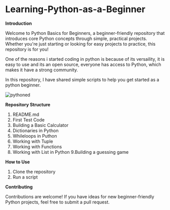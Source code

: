 # Learning-Python-as-a-Beginner

**Introduction**

Welcome to Python Basics for Beginners, a beginner-friendly repository that introduces core Python concepts through simple, practical projects. Whether you're just starting or looking for easy projects to practice, this repository is for you!

One of the reasons i started coding in python is because of its versaility, it is easy to use and its an open source, everyone has access to Python, which makes it have a strong community. 

In this repository, I have shared simple scripts to help you get started as a python beginner. 

![pythoned](https://github.com/user-attachments/assets/3b8821a8-4659-465f-8e27-d0aa875456fc)

**Repository Structure**

1. README.md
2. First Test Code
3. Building a Basic Calculator
4. Dictionaries in Python
5. Whileloops in Puthon  
6. Working with Tuple
7. Working with Functions
8. Working with List in Python 
9.Building a guessing game


**How to Use**

1. Clone the repository
2. Run a script

**Contributing**

Contributions are welcome! If you have ideas for new beginner-friendly Python projects, feel free to submit a pull request.
